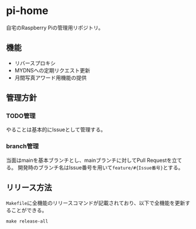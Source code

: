 # pi-home

自宅のRaspberry Piの管理用リポジトリ。

## 機能

- リバースプロキシ
- MYDNSへの定期リクエスト更新
- 月間写真アワード用機能の提供

## 管理方針

### TODO管理
やることは基本的にIssueとして管理する。

### branch管理
当面はmainを基本ブランチとし、mainブランチに対してPull Requestを立てる。
開発時のブランチ名はIssue番号を用いて`feature/#{Issue番号}`とする。

## リリース方法

`Makefile`に全機能のリリースコマンドが記載されており、以下で全機能を更新することができる。

```
make release-all
```